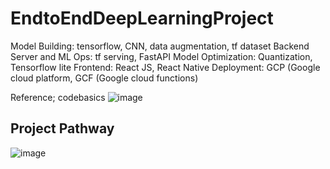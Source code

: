 # EndtoEndDeepLearningProject
 Model Building: tensorflow, CNN, data augmentation, tf dataset Backend Server and ML Ops: tf serving, FastAPI Model Optimization: Quantization, Tensorflow lite Frontend: React JS, React Native Deployment: GCP (Google cloud platform, GCF (Google cloud functions)

Reference; codebasics
![image](https://github.com/ZeynepRuveyda/EndtoEndDeepLearningProject_PotatoDisease/assets/72027409/8005eb61-5d36-4bb3-93e7-0f68ca1238c2)

## Project Pathway
![image](https://github.com/ZeynepRuveyda/EndtoEndDeepLearningProject_PotatoDisease/assets/72027409/99917346-be09-4c9e-87df-0370f3d07ed0)

